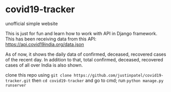 # covid19-tracker
unofficial simple website

This is just for fun and learn how to work with API in Django framework.
This has been receiving data from this API: https://api.covid19india.org/data.json

As of now, it shows the daily data of confirmed, deceased, recovered cases of the recent day.
In addition to that, total confirmed, deceased, recovered cases of all over India is also shown.

clone this repo using ```git clone https://github.com/justinpatel/covid19-tracker.git```
then ```cd covid19-tracker``` and go to cmd; run ```python manage.py runserver```
